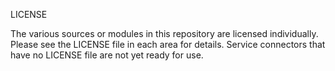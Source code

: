 LICENSE

The various sources or modules in this repository are licensed individually.  Please see the LICENSE file in each area for details.  Service connectors that have no LICENSE file are not yet ready for use.
